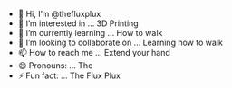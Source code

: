 - 👋 Hi, I’m @thefluxplux
- 👀 I’m interested in ... 3D Printing
- 🌱 I’m currently learning ... How to walk
- 💞️ I’m looking to collaborate on ... Learning how to walk
- 📫 How to reach me ... Extend your hand 
- 😄 Pronouns: ... The
- ⚡ Fun fact: ...  The Flux Plux 

<!---
thefluxplux/thefluxplux is a ✨ special ✨ repository because its `README.md` (this file) appears on your GitHub profile.
You can click the Preview link to take a look at your changes.
--->
